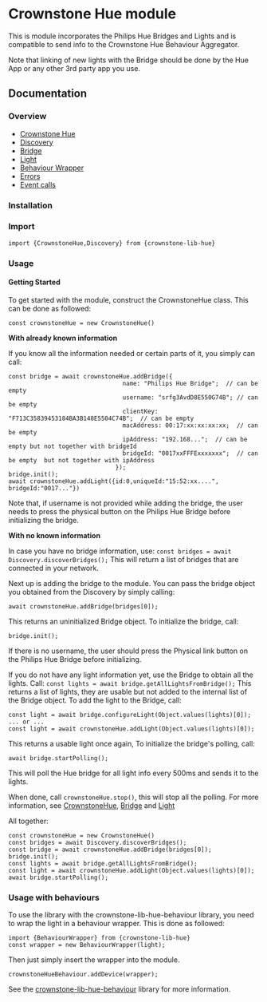 # Crownstone Hue module
This is module incorporates the Philips Hue Bridges and Lights and is compatible to send info to the Crownstone Hue Behaviour Aggregator.

Note that linking of new lights with the Bridge should be done by the Hue App or any other 3rd party app you use.
## Documentation
### Overview 
 - [Crownstone Hue](/documentation/CrownstoneHue.md) 
 - [Discovery](/documentation/Discovery.md)
 - [Bridge](/documentation/Bridge.md)
 - [Light](/documentation/Light.md)
 - [Behaviour Wrapper](/documentation/BehaviourWrapper.md)
 - [Errors](/documentation/Errors.md)
 - [Event calls](/documentation/EventCalls.md) 

### Installation

### Import
```import {CrownstoneHue,Discovery} from {crownstone-lib-hue}```

### Usage 
#### Getting Started 
To get started with the module, construct the CrownstoneHue class. This can be done as followed:
```
const crownstoneHue = new CrownstoneHue()   
```

**With already known information**

If you know all the information needed or certain parts of it, you simply can call:
```
const bridge = await crownstoneHue.addBridge({  
                                name: "Philips Hue Bridge";  // can be empty
                                username: "srfg3AvdD8E550G74B"; // can be empty
                                clientKey: "F713C35839453184BA3B148E5504C74B";  // can be empty
                                macAddress: 00:17:xx:xx:xx:xx;  // can be empty
                                ipAddress: "192.168...";  // can be empty but not together with bridgeId
                                bridgeId: "0017xxFFFExxxxxxx";  // can be empty  but not together with ipAddress
                              });
bridge.init();
await crownstoneHue.addLight({id:0,uniqueId:"15:52:xx....", bridgeId:"0017..."}) 
``` 
Note that, if username is not provided while adding the bridge, the user needs to press the physical button on the Philips Hue Bridge before initializing the bridge.

**With no known information**

In case you have no bridge information, use:
``
const bridges = await Discovery.discoverBridges();
``
This will return a list of bridges that are connected in your network.

Next up is adding the bridge to the module.
You can pass the bridge object you obtained from the Discovery by simply calling:
```
await crownstoneHue.addBridge(bridges[0]);
``` 
This returns an uninitialized Bridge object.
To initialize the bridge, call:
```
bridge.init();
```
If there is no username, the user should press the Physical link button on the Philips Hue Bridge before initializing.

If you do not have any light information yet, use the Bridge to obtain all the lights.
Call:
``
const lights = await bridge.getAllLightsFromBridge();
``
This returns a list of lights, they are usable but not added to the internal list of the Bridge object.
To add the light to the Bridge, call:
```
const light = await bridge.configureLight(Object.values(lights)[0]);
... or ...
const light = await crownstoneHue.addLight(Object.values(lights)[0]);
```
This returns a usable light once again,
To initialize the bridge's polling, call:
```
await bridge.startPolling();
```
This will poll the Hue bridge for all light info every 500ms and sends it to the lights.

When done, call ``crownstoneHue.stop()``, this will stop all the polling.
For more information, see [CrownstoneHue](/documentation/CrownstoneHue.md), [Bridge](/documentation/Bridge.md) and [Light](/documentation/Light.md)

All together:
```
const crownstoneHue = new CrownstoneHue()   
const bridges = await Discovery.discoverBridges();
const bridge = await crownstoneHue.addBridge(bridges[0]);
bridge.init();
const lights = await bridge.getAllLightsFromBridge();
const light = await crownstoneHue.addLight(Object.values(lights)[0]);
await bridge.startPolling();

```


### Usage with behaviours
To use the library with the crownstone-lib-hue-behaviour library, you need to wrap the light in a behaviour wrapper.
This is done as followed: 
```
import {BehaviourWrapper} from {crownstone-lib-hue}
const wrapper = new BehaviourWrapper(light);
```
Then just simply insert the wrapper into the module.
```
crownstoneHueBehaviour.addDevice(wrapper);
```
See the [crownstone-lib-hue-behaviour](https://github.com/crownstone/crownstone-lib-hue-behaviour) library for more information.
 

 


 